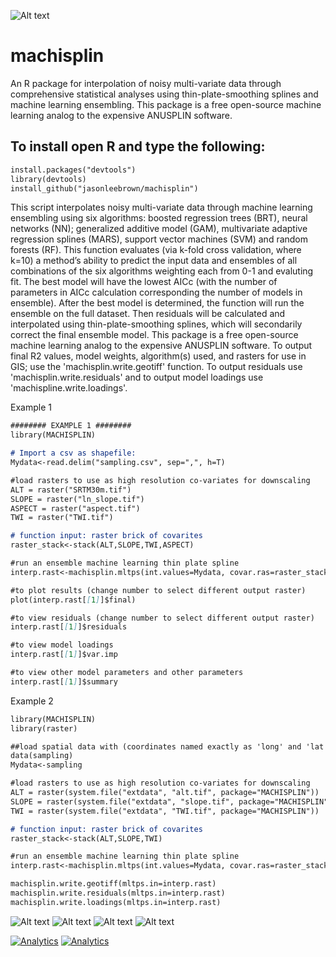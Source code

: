 ![Alt text](https://raw.githubusercontent.com/jasonleebrown/machisplin/master/MACHISPLIN_LOGOv2.jpg?raw=true "Title")

# machisplin
An R package for interpolation of noisy multi-variate data through comprehensive statistical analyses using thin-plate-smoothing splines and machine learning ensembling.  This package is a free open-source machine learning analog to the expensive ANUSPLIN software. 

## To install open R and type the following:
```markdown
install.packages("devtools")
library(devtools)
install_github("jasonleebrown/machisplin")
```

This script interpolates noisy multi-variate data through machine learning ensembling using six algorithms: boosted regression trees (BRT), neural networks (NN); generalized additive model (GAM), multivariate adaptive regression splines (MARS), support vector machines (SVM) and random forests (RF). This function evaluates (via k-fold cross validation, where k=10) a method’s ability to predict the input data and ensembles of all combinations of the six algorithms weighting each from 0-1 and evaluting fit. The best model will have the lowest AICc (with the number of parameters in AICc calculation corresponding the number of models in ensemble). After the best model is determined, the function will run the ensemble on the full dataset. Then residuals will be calculated and interpolated using thin-plate-smoothing splines, which will secondarily correct the final ensemble model. This package is a free open-source machine learning analog to the expensive ANUSPLIN software. To output final R2 values, model weights, algorithm(s) used, and rasters for use in GIS; use the 'machisplin.write.geotiff' function. To output residuals use 'machisplin.write.residuals' and to output model loadings use 'machispline.write.loadings'.

Example 1
```markdown
######## EXAMPLE 1 ########
library(MACHISPLIN)

# Import a csv as shapefile:
Mydata<-read.delim("sampling.csv", sep=",", h=T)

#load rasters to use as high resolution co-variates for downscaling
ALT = raster("SRTM30m.tif")
SLOPE = raster("ln_slope.tif")
ASPECT = raster("aspect.tif")
TWI = raster("TWI.tif")

# function input: raster brick of covarites
raster_stack<-stack(ALT,SLOPE,TWI,ASPECT)

#run an ensemble machine learning thin plate spline 
interp.rast<-machisplin.mltps(int.values=Mydata, covar.ras=raster_stack, n.cores=2, tps=FALSE)

#to plot results (change number to select different output raster)
plot(interp.rast[[1]]$final)

#to view residuals (change number to select different output raster)
interp.rast[[1]]$residuals

#to view model loadings
interp.rast[[1]]$var.imp

#to view other model parameters and other parameters
interp.rast[[1]]$summary
```

Example 2
```markdown
library(MACHISPLIN)
library(raster)

##load spatial data with (coordinates named exactly as 'long' and 'lat') and any number of layers to downscale
data(sampling)
Mydata<-sampling

#load rasters to use as high resolution co-variates for downscaling
ALT = raster(system.file("extdata", "alt.tif", package="MACHISPLIN"))
SLOPE = raster(system.file("extdata", "slope.tif", package="MACHISPLIN"))
TWI = raster(system.file("extdata", "TWI.tif", package="MACHISPLIN"))

# function input: raster brick of covarites
raster_stack<-stack(ALT,SLOPE,TWI)

#run an ensemble machine learning thin plate spline 
interp.rast<-machisplin.mltps(int.values=Mydata, covar.ras=raster_stack, n.cores=2)

machisplin.write.geotiff(mltps.in=interp.rast)
machisplin.write.residuals(mltps.in=interp.rast)
machisplin.write.loadings(mltps.in=interp.rast)
```
![Alt text](https://raw.githubusercontent.com/jasonleebrown/machisplin/master/Slide19.JPG?raw=true "Title")
![Alt text](https://raw.githubusercontent.com/jasonleebrown/machisplin/master/Slide20.JPG?raw=true "Title")
![Alt text](https://raw.githubusercontent.com/jasonleebrown/machisplin/master/Slide21.JPG?raw=true "Title")
![Alt text](https://raw.githubusercontent.com/jasonleebrown/machisplin/master/Slide26.JPG?raw=true "Title")


[![Analytics](https://ga-beacon.appspot.com/UA-136960917-1/machisplin)](https://github.com/igrigorik/ga-beacon)
[![Analytics](https://ga-beacon.appspot.com/UA-136933757-1/machuruku?pixel)](https://github.com/igrigorik/ga-beacon)
